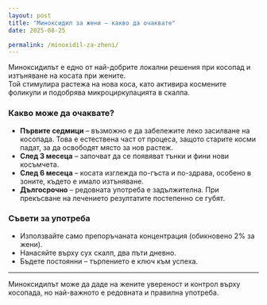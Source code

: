 ```yaml
---
layout: post
title: "Миноксидил за жени – какво да очаквате"
date: 2025-08-25

permalink: /minoxidil-za-zheni/
---
```


Миноксидилът е едно от най-добрите локални решения при косопад и изтъняване на косата при жените.  
Той стимулира растежа на нова коса, като активира космените фоликули и подобрява микроциркулацията в скалпа.  

### Какво може да очаквате?
- **Първите седмици** – възможно е да забележите леко засилване на косопада. Това е естествена част от процеса, защото старите косми падат, за да освободят място за нов растеж.  
- **След 3 месеца** – започват да се появяват тънки и фини нови косъмчета.  
- **След 6 месеца** – косата изглежда по-гъста и по-здрава, особено в зоните, където е имало изтъняване.  
- **Дългосрочно** – редовната употреба е задължителна. При прекъсване на лечението резултатите постепенно се губят.  

### Съвети за употреба
- Използвайте само препоръчаната концентрация (обикновено 2% за жени).  
- Нанасяйте върху сух скалп, два пъти дневно.  
- Бъдете постоянни – търпението е ключ към успеха.  

---

Миноксидилът може да даде на жените увереност и контрол върху косопада, но най-важното е редовната и правилна употреба.  
